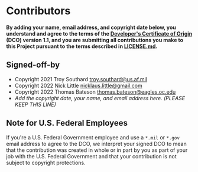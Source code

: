 # Contributors

**By adding your name, email address, and copyright date below, you understand and agree to the terms of the [Developer's Certificate of Origin](https://developercertificate.org/) (DCO) version 1.1, and you are submitting all contributions you make to this Project pursuant to the terms described in [LICENSE.md](LICENSE.md).**

## Signed-off-by

- Copyright 2021 Troy Southard <troy.southard@us.af.mil>
- Copyright 2022 Nick Little <nicklaus.little@gmail.com>
- Copyright 2022 Thomas Bateson <thomas.bateson@eagles.oc.edu>
- _Add the copyright date, your name, and email address here. (PLEASE KEEP THIS LINE)_

## Note for U.S. Federal Employees

If you're a U.S. Federal Government employee and use a `*.mil` or `*.gov` email address to agree to the DCO, we interpret your signed DCO to mean that the contribution was created in whole or in part by you as part of your job with the U.S. Federal Government and that your contribution is not subject to copyright protections.
